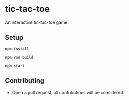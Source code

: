 # tic-tac-toe

An interactive tic-tac-toe game.

## Setup

```
npm install
```
```
npm run build
```
```
npm start
```

## Contributing

* Open a pull request, all contributions will be considered.
